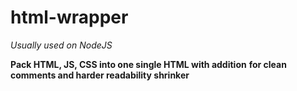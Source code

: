 # html-wrapper
*Usually used on NodeJS*

**Pack HTML, JS, CSS into one single HTML with addition**
**for clean comments and harder readability shrinker**